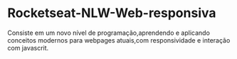 # Rocketseat-NLW-Web-responsiva
Consiste em um novo nível de programação,aprendendo e aplicando conceitos modernos para webpages atuais,com responsividade e interação com javascrit.
